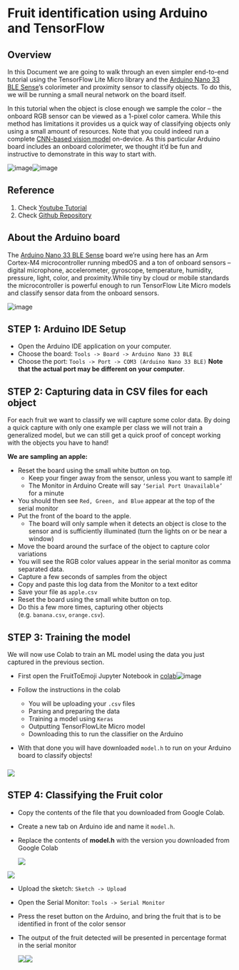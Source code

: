 # **Fruit identification using Arduino and TensorFlow**

## **Overview**
In this Document we are going to walk through an even simpler end-to-end tutorial using the TensorFlow Lite Micro library and the [Arduino Nano 33 BLE Sense](https://store.arduino.cc/arduino-nano-33-ble-sense?utm_source=blog&utm_campaign=ai&utm_content=fruit_identification)’s colorimeter and proximity sensor to classify objects. To do this, we will be running a small neural network on the board itself.

In this tutorial when the object is close enough we sample the color – the onboard RGB sensor can be viewed as a 1-pixel color camera. While this method has limitations it provides us a quick way of classifying objects only using a small amount of resources. Note that you could indeed run a complete [CNN-based vision model](http://cs231n.github.io/convolutional-networks/) on-device. As this particular Arduino board includes an onboard colorimeter, we thought it’d be fun and instructive to demonstrate in this way to start with.

![image](https://github.com/ProjectBlueGreen/project_blue_green_software/assets/159428457/9391d47b-584d-4b88-be90-3155fdf2f2ad)![image](https://github.com/ProjectBlueGreen/project_blue_green_software/assets/159428457/dbc324a1-fa83-4716-80fa-8a89c115da25)


## **Reference**
1. Check [Youtube Tutorial](https://www.youtube.com/watch?v=xBW-lFY2c1k&list=PL3E6XmqhhLBHXX2fG2dVER-LOq_7nl9p6&index=17)
2. Check [Github Repository](https://github.com/arduino/ArduinoTensorFlowLiteTutorials/tree/master/GestureToEmoji)

## **About the Arduino board**
The [Arduino Nano 33 BLE Sense](https://store.arduino.cc/arduino-nano-33-ble-sense?utm_source=blog&utm_campaign=ai&utm_content=fruit_identification) board we’re using here has an Arm Cortex-M4 microcontroller running mbedOS and a ton of onboard sensors – digital microphone, accelerometer, gyroscope, temperature, humidity, pressure, light, color, and proximity.While tiny by cloud or mobile standards the microcontroller is powerful enough to run TensorFlow Lite Micro models and classify sensor data from the onboard sensors.

![image](https://github.com/ProjectBlueGreen/project_blue_green_software/assets/159428457/211719b5-91b6-4f06-a27e-1c8b599ae2fb)


## STEP 1: Arduino IDE Setup

- Open the Arduino IDE application on your computer.
- Choose the board: `Tools -> Board -> Arduino Nano 33 BLE`
- Choose the port: `Tools -> Port -> COM3 (Arduino Nano 33 BLE)` **Note that the actual port may be different on your computer**.


## STEP 2: Capturing data in CSV files for each object 

For each fruit we want to classify we will capture some color data. By doing a quick capture with only one example per class we will not train a generalized model, but we can still get a quick proof of concept working with the objects you have to hand!

**We are sampling an apple:**

- Reset the board using the small white button on top.
  - Keep your finger away from the sensor, unless you want to sample it!
  - The Monitor in Arduino Create will say `‘Serial Port Unavailable’` for a minute
- You should then see `Red, Green, and Blue` appear at the top of the serial monitor
- Put the front of the board to the apple. 
  - The board will only sample when it detects an object is close to the sensor and is sufficiently illuminated (turn the lights on or be near a window)
- Move the board around the surface of the object to capture color variations
- You will see the RGB color values appear in the serial monitor as comma separated data. 
- Capture a few seconds of samples from the object
- Copy and paste this log data from the Monitor to a text editor
- Save your file as `apple.csv`
- Reset the board using the small white button on top.
- Do this a few more times, capturing other objects (e.g. `banana.csv`, `orange.csv`). 

## STEP 3: Training the model
We will now use Colab to train an ML model using the data you just captured in the previous section.

- First open the FruitToEmoji Jupyter Notebook in [colab](https://colab.research.google.com/github/arduino/ArduinoTensorFlowLiteTutorials/blob/master/FruitToEmoji/FruitToEmoji.ipynb)![image](https://github.com/ProjectBlueGreen/project_blue_green_software/assets/159428457/17f38b14-3fe1-45df-a58e-f09543434efa)

- Follow the instructions in the colab
  - You will be uploading your `.csv` files 
  - Parsing and preparing the data
  - Training a model using `Keras`
  - Outputting TensorFlowLite Micro model
  - Downloading this to run the classifier on the Arduino 

- With that done you will have downloaded `model.h` to run on your Arduino board to classify objects!
### ![](Aspose.Words.20c74418-a7d9-4068-a474-ca3a2c61a20c.004.png)
###

## STEP 4: Classifying the Fruit color

- Copy the contents of the file that you downloaded from Google Colab.
- Create a new tab on Arduino ide and name it `model.h`.
- Replace the contents of **model.h** with the version you downloaded from Google Colab

  ![](Aspose.Words.20c74418-a7d9-4068-a474-ca3a2c61a20c.005.png)

![](Aspose.Words.20c74418-a7d9-4068-a474-ca3a2c61a20c.006.png)

- Upload the sketch: `Sketch -> Upload`
- Open the Serial Monitor: `Tools -> Serial Monitor`
- Press the reset button on the Arduino, and bring the fruit  that is to be identified in front of the color sensor 
- The output of the fruit detected will be presented in percentage format in the serial monitor 

  ![](Aspose.Words.20c74418-a7d9-4068-a474-ca3a2c61a20c.007.png)![](Aspose.Words.20c74418-a7d9-4068-a474-ca3a2c61a20c.008.png)
